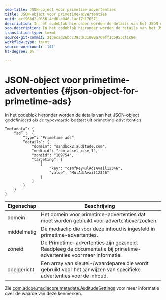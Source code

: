 ```yaml
---
seo-title: JSON-object voor primetime-advertenties
title: JSON-object voor primetime-advertenties
uuid: acf968d2-9856-4ed6-a046-1ac17d176571
description: In het codeblok hieronder worden de details van het JSON-object gedefinieerd als de typewaarde bestaat uit primetime-advertenties.
seo-description: In het codeblok hieronder worden de details van het JSON-object gedefinieerd als de typewaarde bestaat uit primetime-advertenties.
translation-type: tm+mt
source-git-commit: 31b6cad26bcc393d731080a70eff1c59551f1c8e
workflow-type: tm+mt
source-wordcount: '141'
ht-degree: 0%

---
```



# JSON-object voor primetime-advertenties {#json-object-for-primetime-ads}

In het codeblok hieronder worden de details van het JSON-object gedefinieerd als de typewaarde bestaat uit primetime-advertenties.

```
“metadata”: {
    “ad” :  {
        “type”: “Primetime ads”,
        “details”: {
            "domain": "sandbox2.auditude.com",
            "mediaid": "rom_asset_case_1",
            "zoneid": "109754",
            "targeting": [
                {
                    "key": "osmfKeyMulAdsAvail12346",
                    "value": "MulAdsAvail12346"
                }
            ]
        }
    }
}
```

| Eigenschap | Beschrijving |
|---|---|
| domein | Het domein voor primetime-advertenties dat moet worden gebruikt voor advertentieverzoeken. |
| middelmatig | De mediaclip die voor deze inhoud is ingesteld in primetime-advertenties. |
| zoneid | De Primetime-advertenties zijn gezoneid. Raadpleeg de documentatie bij primetime-advertenties voor meer informatie. |
| doelgericht | Een array van sleutel-/waardeparen die wordt gebruikt voor het aanwijzen van specifieke advertenties voor de inhoud. |

Zie [com.adobe.mediacore.metadata.AuditudeSettings](https://help.adobe.com/en_US/primetime/api/psdk/javadoc/com/adobe/mediacore/metadata/AuditudeSettings.html) voor meer informatie over de waarde van deze kenmerken.